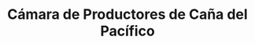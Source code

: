 ---
title: "Cámara de Productores de Caña del Pacífico"
url: /san-juan/camara-de-productores-de-cana-del-pacifico/
shop: hardware
---